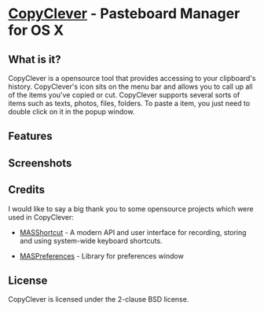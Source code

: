 # [CopyClever](https://www.cleverstuffs.com) - Pasteboard Manager for OS X

## What is it?
CopyClever is a opensource tool that provides accessing to your clipboard's history. CopyClever's icon sits on the menu bar and allows you to call up all of the items you've copied or cut. CopyClever supports several sorts of items such as texts, photos, files, folders. To paste a item, you just need to double click on it in the popup window.

## Features

## Screenshots

## Credits

I would like to say a big thank you to some opensource projects which were used in CopyClever:

* [MASShortcut](https://github.com/shpakovski/MASShortcut) - A modern API and user interface for recording, storing and using system-wide keyboard shortcuts.

* [MASPreferences](https://github.com/shpakovski/MASPreferences) - Library for preferences window

## License

CopyClever is licensed under the 2-clause BSD license.
